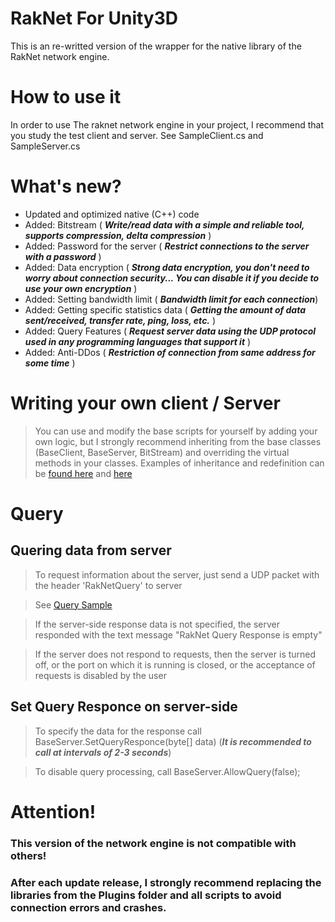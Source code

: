 # RakNet For Unity3D
This is an re-writted version of the wrapper for the native library of the RakNet network engine.

# How to use it
In order to use The raknet network engine in your project, I recommend that you study the test client and server.
See SampleClient.cs and SampleServer.cs

# What's new?
- Updated and optimized native (C++) code
- Added: Bitstream ( ***Write/read data with a simple and reliable tool, supports compression, delta compression*** )
- Added: Password for the server ( ***Restrict connections to the server with a password*** )
- Added: Data encryption ( ***Strong data encryption, you don't need to worry about connection security... You can disable it if you decide to use your own encryption*** )
- Added: Setting bandwidth limit ( ***Bandwidth limit for each connection***)
- Added: Getting specific statistics data ( ***Getting the amount of data sent/received, transfer rate, ping, loss, etc.*** )
- Added: Query Features ( ***Request server data using the UDP protocol used in any programming languages that support it*** )
- Added: Anti-DDos ( ***Restriction of connection from same address for some time*** )

# Writing your own client / Server
>You can use and modify the base scripts for yourself by adding your own logic, but I strongly recommend inheriting from the base classes (BaseClient, BaseServer, BitStream) and overriding the virtual methods in your classes. Examples of inheritance and redefinition can be [found here](https://github.com/ep1s0de3/RakNet_Networking_2/blob/main/Assets/SampleClient.cs) and [here](https://github.com/ep1s0de3/RakNet_Networking_2/blob/main/Assets/SampleServer.cs)

# Query
## Quering data from server
>To request information about the server, just send a UDP packet with the header 'RakNetQuery' to server

>See [Query Sample](https://github.com/ep1s0de3/RakNet_Networking_2/blob/main/Assets/RakQuerySample.cs)

>If the server-side response data is not specified, the server responded with the text message "RakNet Query Response is empty"

>If the server does not respond to requests, then the server is turned off, or the port on which it is running is closed, or the acceptance of requests is disabled by the user

## Set Query Responce on server-side
> To specify the data for the response call BaseServer.SetQueryResponce(byte[] data) (***It is recommended to call at intervals of 2-3 seconds***)

> To disable query processing, call BaseServer.AllowQuery(false);

# Attention!
### This version of the network engine is not compatible with others!
### After each update release, I strongly recommend replacing the libraries from the Plugins folder and all scripts to avoid connection errors and crashes.
